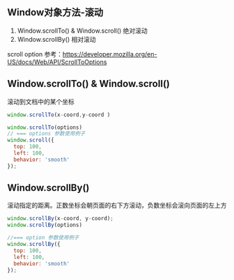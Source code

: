 
## Window对象方法-滚动
1. Window.scrollTo() & Window.scroll() 绝对滚动
2. Window.scrollBy() 相对滚动

scroll option 参考：https://developer.mozilla.org/en-US/docs/Web/API/ScrollToOptions

## Window.scrollTo() & Window.scroll()
滚动到文档中的某个坐标
```js
window.scrollTo(x-coord,y-coord )

window.scrollTo(options)
// === options 参数使用例子
window.scroll({
  top: 100,
  left: 100,
  behavior: 'smooth'
});
```


## Window.scrollBy()
滚动指定的距离。正数坐标会朝页面的右下方滚动，负数坐标会滚向页面的左上方
```js
window.scrollBy(x-coord, y-coord);
window.scrollBy(options) 

//=== option 参数使用例子
window.scrollBy({
  top: 100,
  left: 100,
  behavior: 'smooth'
});
```